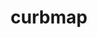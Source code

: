 ---
title: curbmap
description: We are building a platform to engage the community to map and update the city's parking restrictions. Simultaneously we want to create an app that is easy for all people (community members, visitors, etc.) to use to see the landscape of parking around themselves. We want to help you avoid endlessly searching for parking in all the wrong places and reduce your risk of getting tickets.
image: /assets/images/projects/curbmap.jpg
alt: "no parking sign"
links: 
  - name: Github
    url: 'https://github.com/curbmap'
  - name: Site
    url: 'https://curbmap.com/'
looking: UX designers, UX researchers, UI designers
location: Downtown LA
# partner: 
---